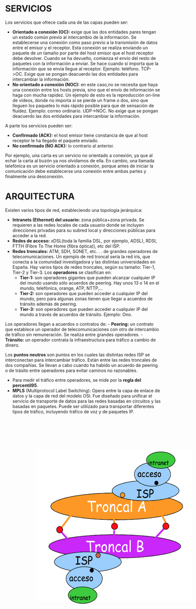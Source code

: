 
# SERVICIOS

Los servicios que ofrece cada una de las capas pueden ser:

- **Orientado a conexión (OC):** exige que las dos entidades pares tengan un estado común previo al intercambio de la información. Se establecerse una conexión como paso previo a la transmisión de datos entre el emisor y el receptor. Esta conexión se realiza enviando un paquete de un tamaño por parte del host emisor que el host receptor debe devolver. Cuando se ha devuelto, comienza el envío del resto de paquetes con la información a enviar. Se hace cuando sí importa que la información que se envía llegue al receptor. Ejemplo: teléfono.
    TCP->OC. Exige que se pongan deacuerdo las dos entidades para intercambiar la información.
- **No orientado a conexión (NOC):** en este caso,no se necesita que haya una conexión entre los hosts previa, sino que el envío de información se haga con mucha rapidez. Un ejemplo de esto es la reproducción on-line de vídeos, donde no importa si se pierde un frame o dos, sino que lleguen los paquetes lo más rápido posible para que dé sensación de fluidez. Ejemplo: correo ordinario.
    UDP->NOC. No exige que se pongan deacuerdo las dos entidades para intercambiar la información.

A parte los servicios pueden ser:

- **Confirmado (ACK):** el host emisor tiene constancia de que al host receptor le ha llegado el paquete enviado.
- **No confirmado (NO ACK):** lo contrario al anterior.

Por ejemplo, una carta es un servicio no orientado a conexión, ya que al echar la carta al buzón ya nos olvidamos de ella. En cambio, una llamada telefónica es un servicio orientado a conexión, porque antes de iniciar la comunicación debe establecerse una conexión entre ambas partes y finalmente una desconexión.

# ARQUITECTURA

Existen varios tipos de red, estableciendo una topología jerárquica:

- **Intranets (Ethernet) del usuario:** zona pública+zona privada. Se requieren a las redes locales de cada usuario donde se incluyen direcciones privadas para su subred local y direcciones públicas para acceder a la red.
- **Redes de acceso:** xDSL(toda la familia DSL, por ejemplo, ADSL), RDSI, FTTH (Fibre To The Home (fibra óptica)), etc del ISP.
- **Redes troncales:** ATM, SDH, SONET, etc. . . de grandes operadores de telecomunicaciones. Un ejemplo de red troncal sería la red iris, que conecta a la comunidad investigadora y las distintas universidades en España. Hay varios tipos de redes troncales, según su tamaño: Tier-1, Tier-2 y Tier-3. Los **operadores** se clasifican en:
    - **Tier-1:** son operadores gigantes que pueden alcanzar cualquier IP del mundo usando sólo acuerdos de peering. Hay unos 13 o 14 en el mundo, telefónica, orange, ATP, NTTP,...
    - **Tier-2:** son operadores que pueden acceder a cualquier IP del mundo, pero para algunas zonas tienen que llegar a acuerdos de tránsito además de peering.
    - **Tier-3:** son operadores que pueden acceder a cualquier IP del mundo a través de acuerdos de tránsito. Ejemplo: Ono.

Los operadores llegan a acuerdos o contratos de:
    - **Peering:** un contrato que establece un operador de telecomunicaciones con otro de intercambio de tráfico sin remuneración. Se realiza entre grandes operadores.
    - **Tránsito:** un operador contrata la infraestructura para tráfico a cambio de dinero.

Los **puntos neutros** son puntos en los cuales las distintas redes ISP se interconectan para intercambiar tráfico. Están entre las redes troncales de dos compañías. Se llevan a cabo cuando ha habido un acuerdo de peering o de trásito entre operadores para evitar caminos no razonables.

- Para medir el tráfico entre operadores, se mide por la **regla del percentil95**.
- **MPLS** (Multiprotocol Label Switching): Opera entre la capa de enlace de datos y la capa de red del modelo OSI. Fue diseñado para unificar el servicio de transporte de datos para las redes basadas en circuitos y las basadas en paquetes. Puede ser utilizado para transportar diferentes tipos de tráfico, incluyendo tráfico de voz y de paquetes IP.

<center><img src="./img/tier.png" style="margin-left:100px" width="700" height="500" hspace="120" vspace="100" />


